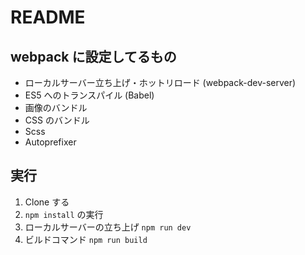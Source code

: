# README

## webpack に設定してるもの

- ローカルサーバー立ち上げ・ホットリロード (webpack-dev-server)
- ES5 へのトランスパイル (Babel)
- 画像のバンドル
- CSS のバンドル
- Scss 
- Autoprefixer

## 実行

1. Clone する
2. `npm install` の実行
3. ローカルサーバーの立ち上げ `npm run dev`
4. ビルドコマンド `npm run build`
